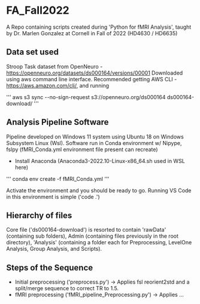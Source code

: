 # FA_Fall2022
A Repo containing scripts created during 'Python for fMRI Analysis', taught by Dr. Marlen Gonzalez at Cornell in Fall of 2022 (HD4630 / HD6635)

## Data set used
Stroop Task dataset from OpenNeuro - https://openneuro.org/datasets/ds000164/versions/00001
Downloaded using aws command line interface. Recommended getting AWS CLI - https://aws.amazon.com/cli/, and running

'''
aws s3 sync --no-sign-request s3://openneuro.org/ds000164 ds000164-download/
'''

## Analysis Pipeline Software
Pipeline developed on Windows 11 system using Ubuntu 18 on Windows Subsystem Linux (Wsl).
Software run in Conda environment w/ Nipype, fslpy (fMRI_Conda.yml environment file present can recreate)
- Install Anaconda (Anaconda3-2022.10-Linux-x86_64.sh used in WSL here)

'''
conda env create -f fMRI_Conda.yml
'''

Activate the environment and you should be ready to go. Running VS Code in this environment is simple ('code .')

## Hierarchy of files
Core file ('ds000164-download') is resorted to contain 'rawData' (containing sub folders), Admin (containing files previously in the root directory), 'Analysis' (containing a folder each for Preprocessing, LevelOne Analysis, Group Analysis, and Scripts).

## Steps of the Sequence
- Initial preprocessing ('preprocess.py') -> Applies fsl reorient2std and a split/merge sequence to correct TR to 1.5.
- fMRI preprocessing ('fMRI_pipeline_Preprocessing.py') -> Applies ...
